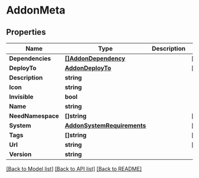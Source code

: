 # AddonMeta

## Properties

Name | Type | Description | Notes
------------ | ------------- | ------------- | -------------
**Dependencies** | [**[]AddonDependency**](AddonDependency.md) |  | [optional] 
**DeployTo** | [**AddonDeployTo**](AddonDeployTo.md) |  | [optional] 
**Description** | **string** |  | 
**Icon** | **string** |  | 
**Invisible** | **bool** |  | 
**Name** | **string** |  | 
**NeedNamespace** | **[]string** |  | [optional] 
**System** | [**AddonSystemRequirements**](AddonSystemRequirements.md) |  | [optional] 
**Tags** | **[]string** |  | [optional] 
**Url** | **string** |  | [optional] 
**Version** | **string** |  | 

[[Back to Model list]](../README.md#documentation-for-models) [[Back to API list]](../README.md#documentation-for-api-endpoints) [[Back to README]](../README.md)


